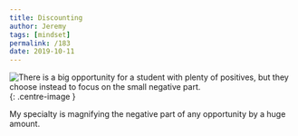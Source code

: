 ```yaml
---
title: Discounting
author: Jeremy
tags: [mindset]
permalink: /183
date: 2019-10-11
---
```


![There is a big opportunity for a student with plenty of positives, but they choose instead to focus on the small negative part.](https://res.cloudinary.com/dh3hm8pb7/image/upload/c_scale,q_auto:best/v1535842782/Handwaving/Published/Discounting.png){: .centre-image }

My specialty is magnifying the negative part of any opportunity by a huge amount.
